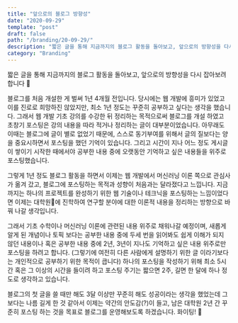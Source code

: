```yaml
---
title: "앞으로의 블로그 방향성"
date: "2020-09-29"
template: "post"
draft: false
path: "/branding/20-09-29/"
description: "짧은 글을 통해 지금까지의 블로그 활동을 돌아보고, 앞으로의 방향성을 다시 잡아보려 합니다 🧐. 블로그를 처음 개설한 게 벌써 1년 4개월 전입니다. 당시에는 웹 개발에 흥미가 있었고 이를 진로로 희망하진 않았지만, 최소 1년 정도는 꾸준히 공부하고 싶다는 생각을 했습니다."
category: "Branding"
---
```


짧은 글을 통해 지금까지의 블로그 활동을 돌아보고, 앞으로의 방향성을 다시 잡아보려 합니다 🧐

블로그를 처음 개설한 게 벌써 1년 4개월 전입니다. 당시에는 웹 개발에 흥미가 있었고 이를 진로로 희망하진 않았지만, 최소 1년 정도는 꾸준히 공부하고 싶다는 생각을 했습니다. 그래서 웹 개발 기초 강의를 수강한 뒤 정리하는 목적으로써 블로그를 개설 하였고 초창기 포스팅은 강의 내용을 따라 적거나 정리하는 글이 대부분이었습니다. 아무래도 이때는 블로그에 글이 별로 없었기 때문에, 스스로 동기부여를 위해서 글의 질보다는 양을 중요시하면서 포스팅을 했던 기억이 있습니다. 그리고 시간이 지나 어느 정도 게시글이 쌓이기 시작한 때에서야 공부한 내용 중에 오랫동안 기억하고 싶은 내용들을 위주로 포스팅했습니다. 

그렇게 1년 정도 블로그 활동을 하면서 이제는 웹 개발에서 머신러닝 이론 쪽으로 관심사가 옮겨 갔고, 블로그에 포스팅하는 목적과 성향이 처음과는 달라졌다고 느낍니다. 지금까지는 하나의 프로젝트를 완성하기 위한 웹 기술이나 테크닉을 포스팅하는 느낌이었다면 이제는 대학원🥕에 진학하여 연구할 분야에 대한 이론적 내용을 정리하는 방향으로 바꿔 나갈 생각입니다.

 그래서 기초 수학이나 머신러닝 이론에 관련된 내용 위주로 채워나갈 예정이며, 새롭게 알게 된 개념이나 토픽 보다는 공부한 내용 중에 두세 번을 읽어봐도 쉽게 이해가 되지 않던 내용이나 혹은 공부한 내용 중에 2년, 3년이 지나도 기억하고 싶은 내용 위주로만 포스팅을 하려고 합니다. (그렇기에 여전히 다른 사람에게 설명하기 위한 글 이라기보다는 개인적으로 공부하기 위한 목적이 큽니다) 하나의 포스팅을 작성하기 위해 최소 5시간 혹은 그 이상의 시간을 들이려 하고 포스팅 주기는 짧으면 2주, 길면 한 달에 하나 정도로 생각하고 있습니다. 

블로그의 첫 글을 쓸 때만 해도 3달 이상만 꾸준히 해도 성공이라는 생각을 했었는데 그보다는 나름 길게 한 것 같아서 이제는 약간의 안도감(?)이 들고, 남은 대학원 2년 간 꾸준히 포스팅 하는 것을 목표로 블로그를 운영해보도록 하겠습니다. 화이팅! 💪